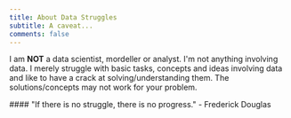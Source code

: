 ```yaml
---
title: About Data Struggles
subtitle: A caveat...
comments: false
---
```


I am **NOT** a data scientist, mordeller or analyst. I'm not anything involving data. I merely struggle with basic tasks, concepts and ideas involving data and like to have a crack at solving/understanding them. The solutions/concepts may not work for your problem.  
<p>
#### "If there is no struggle, there is no progress." - Frederick Douglas